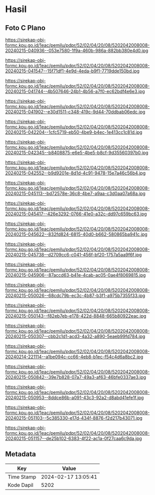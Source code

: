 # Hasil

## Foto C Plano

https://sirekap-obj-formc.kpu.go.id/1eac/pemilu/pdpr/52/02/04/20/08/5202042008008-20240215-040936--053e7580-1f9a-460b-986a-882bb380e4d0.jpg

https://sirekap-obj-formc.kpu.go.id/1eac/pemilu/pdpr/52/02/04/20/08/5202042008008-20240215-041547--15f71df1-4e9d-4eda-b9f1-7719dde150bd.jpg

https://sirekap-obj-formc.kpu.go.id/1eac/pemilu/pdpr/52/02/04/20/08/5202042008008-20240215-041744--4b507646-24b1-4b56-a7f0-ec62bdf4e6e3.jpg

https://sirekap-obj-formc.kpu.go.id/1eac/pemilu/pdpr/52/02/04/20/08/5202042008008-20240215-041902--e30d1511-c348-419c-9d44-70ddbab06edc.jpg

https://sirekap-obj-formc.kpu.go.id/1eac/pemilu/pdpr/52/02/04/20/08/5202042008008-20240215-042204--1cfc5719-eb50-4be9-b4ec-1e413cc1c81d.jpg

https://sirekap-obj-formc.kpu.go.id/1eac/pemilu/pdpr/52/02/04/20/08/5202042008008-20240215-042345--b8408875-e6e5-4be5-b8cf-9d35560397b0.jpg

https://sirekap-obj-formc.kpu.go.id/1eac/pemilu/pdpr/52/02/04/20/08/5202042008008-20240215-042552--b9d9201e-8d1d-4c91-9478-15e7a46c56b4.jpg

https://sirekap-obj-formc.kpu.go.id/1eac/pemilu/pdpr/52/02/04/20/08/5202042008008-20240215-045113--bd72578e-36c8-4be7-a9aa-c3d0aa07a68a.jpg

https://sirekap-obj-formc.kpu.go.id/1eac/pemilu/pdpr/52/02/04/20/08/5202042008008-20240215-045417--426e3292-0766-41e0-a32c-dd97c659bc63.jpg

https://sirekap-obj-formc.kpu.go.id/1eac/pemilu/pdpr/52/02/04/20/08/5202042008008-20240215-045622--832fd824-6815-40d0-b662-580865ba941c.jpg

https://sirekap-obj-formc.kpu.go.id/1eac/pemilu/pdpr/52/02/04/20/08/5202042008008-20240215-045738--d2709cc6-c041-456f-bf20-1757a5aa9f6f.jpg

https://sirekap-obj-formc.kpu.go.id/1eac/pemilu/pdpr/52/02/04/20/08/5202042008008-20240215-045906--87accd63-b41e-4cab-ac05-0ae4f8069815.jpg

https://sirekap-obj-formc.kpu.go.id/1eac/pemilu/pdpr/52/02/04/20/08/5202042008008-20240215-050026--68cdc79b-ec3c-4b87-b3f1-a975b7355f33.jpg

https://sirekap-obj-formc.kpu.go.id/1eac/pemilu/pdpr/52/02/04/20/08/5202042008008-20240215-050143--f82eb7eb-e178-422d-8848-665b80922eac.jpg

https://sirekap-obj-formc.kpu.go.id/1eac/pemilu/pdpr/52/02/04/20/08/5202042008008-20240215-050307--cbb2c1d1-acd3-4a32-a890-5eaeb99fd784.jpg

https://sirekap-obj-formc.kpu.go.id/1eac/pemilu/pdpr/52/02/04/20/08/5202042008008-20240214-221114--a1be094c-cc66-4eb8-b1ec-f54c4d6a8bc2.jpg

https://sirekap-obj-formc.kpu.go.id/1eac/pemilu/pdpr/52/02/04/20/08/5202042008008-20240215-050842--39e7b828-07a7-49a3-af63-46bfe0337ae3.jpg

https://sirekap-obj-formc.kpu.go.id/1eac/pemilu/pdpr/52/02/04/20/08/5202042008008-20240215-050953--8ddce86b-a091-43c3-92a2-d8abd41efe1f.jpg

https://sirekap-obj-formc.kpu.go.id/1eac/pemilu/pdpr/52/02/04/20/08/5202042008008-20240215-051103--5c385330-e17d-434f-8876-f2d217b43071.jpg

https://sirekap-obj-formc.kpu.go.id/1eac/pemilu/pdpr/52/02/04/20/08/5202042008008-20240215-051157--de25b102-6383-4f22-ac1a-0f27caa6c9da.jpg


## Metadata

| Key        | Value               |
| ---------- | ------------------- |
| Time Stamp | 2024-02-17 13:05:41 |
| Kode Dapil | 5202                |



